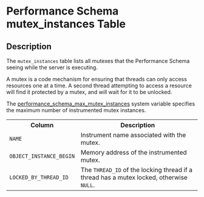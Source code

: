 # Performance Schema mutex_instances Table

## Description

The `mutex_instances` table lists all mutexes that the Performance Schema seeing while the server is executing.

A mutex is a code mechanism for ensuring that threads can only access resources one at a time. A second thread attempting to access a resource will find it protected by a mutex, and will wait for it to be unlocked.

The [performance_schema_max_mutex_instances](/kb/en/performance-schema-system-variables/#performance_schema_max_mutex_instances) system variable specifies the maximum number of instrumented mutex instances.

<table><tbody><tr><th>Column</th><th>Description</th></tr>
<tr><td><code>NAME</code></td><td>Instrument name associated with the mutex.</td></tr>
<tr><td><code>OBJECT_INSTANCE_BEGIN</code></td><td>Memory address of the instrumented mutex.</td></tr>
<tr><td><code>LOCKED_BY_THREAD_ID</code></td><td>The <code>THREAD_ID</code> of the locking thread if a thread has a mutex locked, otherwise <code>NULL</code>.</td></tr>
</tbody></table>